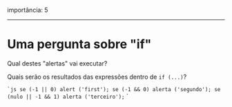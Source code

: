 importância: 5

---

# Uma pergunta sobre "if"

Qual destes "alertas" vai executar?

Quais serão os resultados das expressões dentro de `if (...)`?

`` `js
se (-1 || 0) alert ('first');
se (-1 && 0) alerta ('segundo');
se (nulo || -1 && 1) alerta ('terceiro');
`` `

